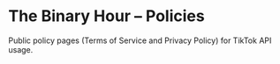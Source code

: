 # The Binary Hour – Policies

Public policy pages (Terms of Service and Privacy Policy) for TikTok API usage.
